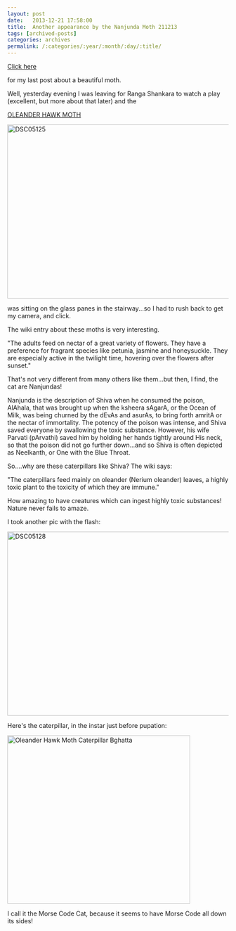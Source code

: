 ```yaml
---
layout: post
date:	2013-12-21 17:58:00
title:  Another appearance by the Nanjunda Moth 211213
tags: [archived-posts]
categories: archives
permalink: /:categories/:year/:month/:day/:title/
---
```

<a href="http://deponti.livejournal.com/303774.html"> Click here </a>

for my last post about a beautiful moth.

Well, yesterday evening I was leaving for Ranga Shankara to watch a play (excellent, but more about that later) and the

<a href="http://en.wikipedia.org/wiki/Daphnis_nerii">OLEANDER HAWK MOTH </a>

<a href="http://www.flickr.com/photos/86494503@N00/11477651024/" title="DSC05125 by mohandep, on Flickr"><img src="http://farm4.staticflickr.com/3674/11477651024_c34f8ea901_z.jpg" width="640" height="396" alt="DSC05125"></a>

was sitting on the glass panes in the stairway...so I had to rush back to get my camera, and click.

The wiki entry about these moths is very interesting.

"The adults feed on nectar of a great variety of flowers. They have a preference for fragrant species like petunia, jasmine and honeysuckle. They are especially active in the twilight time, hovering over the flowers after sunset."

That's not very different from many others like them...but then, I find, the cat are Nanjundas! 

Nanjunda is the description of Shiva when he consumed the poison, AlAhala, that was brought up when the ksheera sAgarA, or the Ocean of Milk, was being churned by the dEvAs and asurAs, to bring forth amritA or the nectar of immortality. The potency of the poison was intense, and Shiva saved everyone by swallowing the toxic substance. However, his wife Parvati (pArvathi) saved him by holding her hands tightly around His neck, so that the poison did not go further down...and so Shiva is often depicted as Neelkanth, or One with the Blue Throat.

So....why are these caterpillars like Shiva? The wiki says:

"The caterpillars feed mainly on oleander (Nerium oleander) leaves, a highly toxic plant to the toxicity of which they are immune."

How amazing to have creatures which can ingest highly toxic substances! Nature never fails to amaze.

I took another pic with the flash:

<a href="http://www.flickr.com/photos/86494503@N00/11477769093/" title="DSC05128 by mohandep, on Flickr"><img src="http://farm8.staticflickr.com/7442/11477769093_98fb9992a2_z.jpg" width="640" height="419" alt="DSC05128"></a>

Here's the caterpillar, in the instar just before pupation:

<a href="http://www.flickr.com/photos/14175484@N04/1811783399/" title="Photo Sharing"><img src="http://farm3.static.flickr.com/2322/1811783399_68bb040911_o.jpg" width="416" height="383" alt="Oleander Hawk Moth Caterpillar Bghatta" /></a>

I call it the Morse Code Cat, because it seems to have Morse Code all down its sides!
